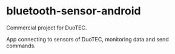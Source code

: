 # bluetooth-sensor-android
Commercial project for DuoTEC. 

App connecting to sensors of DuoTEC, monitoring data and send commands.
